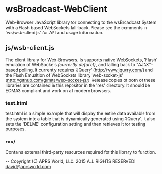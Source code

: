 # wsBroadcast-WebClient

Web-Browser JavaScript library for connecting to the wsBroadcast System with a Flash based WebSockets fall-back.  Please see the comments in 'ws/wsb-client.js' for API and usage information.

## js/wsb-client.js

The client library for Web-Browsers.  Is supports native WebSockets, 'Flash' emulation of WebSockets *(currently defunct)*, and falling back to "AJAX"-based polling.  It currently requires 'JQuery' (http://www.jquery.com/) and the Flash Emualtion of WebSockets library 'web-socket-js' (http://github.com/gimite/web-socket-js/).  Release copies of both of these libraries are contained in this repositor in the 'res' directory.  It should be ECMA3 compliant and work on all modern browsers.

### test.html

test.html is a simple example that will display the entire data available from the system into a table that is dynamically generated using 'JQuery'.  It also sets the 'DELME' configuration setting and then retrieves it for testing purposes.

### res/

Contains external third-party resources required for this library to function.

--
Copyright (C) APRS World, LLC. 2015
ALL RIGHTS RESERVED!
david@aprsworld.com
